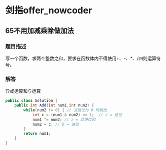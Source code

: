# 剑指offer_nowcoder

## 65不用加减乘除做加法

### 题目描述

写一个函数，求两个整数之和，要求在函数体内不得使用+、-、*、/四则运算符号。

### 解答

异或运算和与运算

```java
public class Solution {
    public int Add(int num1,int num2) {
        while(num2 != 0) { // 当进位为 0 时跳出
            int c = (num1 & num2) << 1;  // c = 进位
            num1 ^= num2; // a = 非进位和
            num2 = c; // b = 进位
        }
        return num1;
    }
}
```
